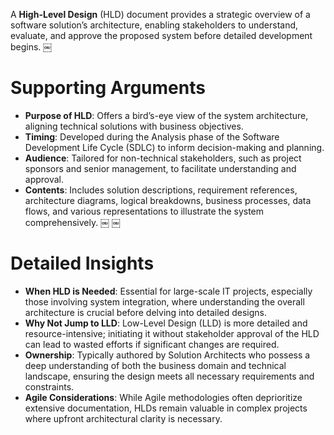 A **High-Level Design** (HLD) document provides a strategic overview of a software solution’s architecture, enabling stakeholders to understand, evaluate, and approve the proposed system before detailed development begins. ￼

# Supporting Arguments

- **Purpose of HLD**: Offers a bird’s-eye view of the system architecture, aligning technical solutions with business objectives.
- **Timing**: Developed during the Analysis phase of the Software Development Life Cycle (SDLC) to inform decision-making and planning.
- **Audience**: Tailored for non-technical stakeholders, such as project sponsors and senior management, to facilitate understanding and approval.
- **Contents**: Includes solution descriptions, requirement references, architecture diagrams, logical breakdowns, business processes, data flows, and various representations to illustrate the system comprehensively. ￼ ￼

# Detailed Insights

- **When HLD is Needed**: Essential for large-scale IT projects, especially those involving system integration, where understanding the overall architecture is crucial before delving into detailed designs.
- **Why Not Jump to LLD**: Low-Level Design (LLD) is more detailed and resource-intensive; initiating it without stakeholder approval of the HLD can lead to wasted efforts if significant changes are required.
- **Ownership**: Typically authored by Solution Architects who possess a deep understanding of both the business domain and technical landscape, ensuring the design meets all necessary requirements and constraints.
- **Agile Considerations**: While Agile methodologies often deprioritize extensive documentation, HLDs remain valuable in complex projects where upfront architectural clarity is necessary.
